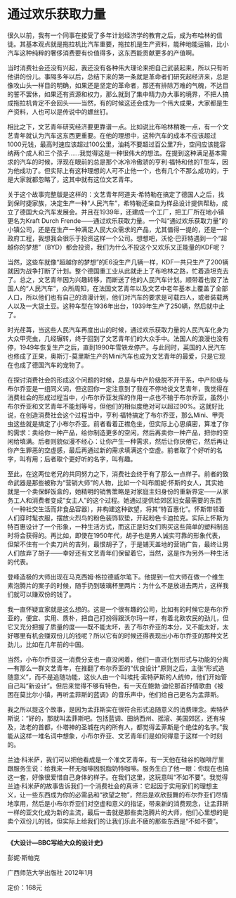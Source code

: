 # 通过欢乐获取力量 #

很久以前，我有一个同事在接受了多年计划经济学的教育之后，成为布哈林的信徒。其基本观点就是拖拉机比汽车重要，拖拉机是生产资料，能种地能运输，比小汽车这种纯粹的奢侈消费要有价值得多，这东西能贡献更多的产值啊。

当时消费社会还没有兴起，我还没有各种伟大理论来把自己武装起来，所以只有听他讲的份儿。事隔多年以后，总结下来的第一条就是革命者们研究起经济来，总是像攻山头一样目的明确，如果还是坚定的革命者，那还有排除万难的气魄，不达目的誓不罢休，如果还有资源和权力，那么就到了集中精力办大事的境界，不把人搞成拖拉机肯定不会回头——当然，有的时候这还会成为一个伟大成果，大家都是生产资料，人也可以是传说中的螺丝钉。

相比之下，文艺青年研究经济要更靠谱一点。比如说比布哈林稍晚一点，有一个文艺青年就认为汽车这东西更重要。在他的理想中，这种汽车的成本不应该超过1000元钱，最高时速应该超过100公里，油耗不要超过百公里7升，空间应该能容纳两个成人和三个孩子……我觉得这是一种很伟大的想法。在提到这种满足基本需求的汽车的时候，浮现在眼前的总是那个冰冷冷傲骄的亨利·福特和他的T型车，因为他成功了。但实际上有这种理想的人可不止他一个，也有几个不那么成功的，于是大家就都忽略了，这其中就有这位文艺青年。

关于这个故事完整版是这样的：文艺青年阿道夫·希特勒在搞定了德国人之后，找到保时捷家族，决定生产一种“人民汽车”，希特勒还亲自为样品设计提供帮助，成立了德国大众汽车发展会。并且在1939年，还建成一个工厂，把工厂所在地小镇更名为Kraft Durch Frende——通过欢乐获取力量。一个叫“通过欢乐获取力量”的小镇公司，还是在生产一种满足人民大众需求的产品，尤其值得一提的，还是一个政府工程，我想我会很乐于投资这样一个公司。想想吧，沃伦·巴菲特遇到一个“超越你的梦想”（BYD）都会投资，我们为什么不投这个又欢乐又正能量的KDF呢？

当然，这些车就像“超越你的梦想”的E6没生产几辆一样，KDF一共只生产了200辆就因为战争打断了计划。整个德国重工业从此就走上了布哈林之路，忙着造坦克去了。总之，文艺青年因为兴趣转移，而断送了他的人民汽车计划。顺带着也毁了法国人的“人民汽车”，众所周知，在法国文艺青年以及文艺中老年基本上覆盖了全部人口，所以他们也有自己的浪漫计划，他们对汽车的要求是可载四人，或者装载两人以及一大袋土豆。这种车型在1936年出台，1939年生产了250辆，然后就中止了。

时光荏苒，当这些人民汽车再度出山的时候，通过欢乐获取力量的人民汽车化身为大众甲壳虫，几经辗转，终于回到了文艺青年们的大众手中。法国人的浪漫也没有停，1949年恢复生产之后，直到1990年雪铁龙停产。与此同时，英国的人民汽车也修成了正果，奥斯汀-莫里斯生产的Mini汽车也成为文艺青年的最爱，只是它现在也成了德国汽车的宠物了。

在探讨消费社会的形成这个问题的时候，总是与中产阶级脱不开干系，中产阶级与布尔乔亚是一组同义词，但这回你一定注意到了我在不停地说文艺青年，我觉得在消费社会的形成过程当中，小布尔乔亚发挥的作用一点也不输于布尔乔亚，虽然小布尔乔亚和文艺青年不能划等号，但他们的相似度绝对可以超过90%。这就好比说，在创造消费社会这个过程当中，亨利·福特搞定了布尔乔亚，那么Mini、甲壳虫这些就是搞定了小布尔乔亚。前者看着正襟危坐，但实际上心思缜密，算准了你的需求：卖给你一种产品，给你制造更多的空闲，然后再卖你一种产品，把你的空闲给填满。后者则貌似漫不经心：让你产生一种需求，然后让你厌倦它，然后再让你产生罪恶的空虚感，最后再通过新的需求填满这个空虚。前者取了个好听的名字，叫有用；后者取个更好听的名字，叫有趣。

至此，在这两位老兄的共同努力之下，消费社会终于有了那么一点样子。前者的致命武器是那些被称为“营销大师”的人物，比如一个叫布朗妮·怀斯的女人，其实她就是一个卖保鲜饭盒的，她精明的销售策略是对家庭主妇身份的重新界定——从家务工人和消费者变成“女主人”的这个过程。她通过提供给郊区妇女最需要的东西（一种社交生活而非食品容器），并构建这种欲望，将其“特百惠化”。怀斯带领着人们穿时髦衣服，摆放火烈鸟的粉色装饰软垫，开起粉色卡迪拉克。实际上怀斯为特百惠设计了一个形象，一种生活方式，而这正是妇女们购买这些简单的塑料制品时将会获得的。再比如，即使在1950年代，胡子也是男人诚实可靠的形象代表，但架不住有一个卖刀片的吉列，最恨胡子了，于是铺天盖地的营销广告，最终让男人们放弃了胡子——幸好还有文艺青年们保留着它，当然，这是作为另外一种生活的代表。

登峰造极的大师出现在马克西姆·格拉德威尔笔下。他提到一位大师在做一个维生素泡腾片的案子的时候，随手扔到玻璃杯里两片：为什么不是放进去两片，这样我们就可以赚双份的钱了。

我一直怀疑宜家就是这么想的。这是一个很有趣的公司，比如有的时候它是布尔乔亚的，便宜、实用、质朴，把自己打扮得跟沃尔玛一样，有着北欧农民的劲儿，但它又充分把握了质量的度——既不能太坏，丢了布尔乔亚的本分，又不能太好，太好哪里有机会赚双份儿的钱呢？所以它有的时候还得表现出小布尔乔亚的那种文艺劲儿，比如在几年前的中国。

当然，小布尔乔亚这一消费分支也一直没闲着，他们一直进化到形式与功能的分离—有那么一群文艺青年，在推翻了布尔乔亚的“优良设计”原则之后，主张“形式追随意义”，而不是追随功能，这伙人由一个叫埃托·索特萨斯的人统帅，他们开始管自己叫“新设计”。但后来觉得不够有特色，有一天在鲍勃·迪伦那首抒情歌曲《被困在莫比尔小镇，再听孟菲斯的蓝调》的音乐声中，他们给自己更名为孟菲斯。

我之所以提这个故事，是因为孟菲斯实在很符合形式追随意义的消费理念。索特萨斯说：“好的，那就叫孟菲斯吧。包括蓝调、田纳西州、摇滚、美国郊区，还有埃及，法老的首都，仆塔神的圣城在内的所有人，都觉得孟菲斯是个绝佳的名字。”我能从这样一堆名词中想象，小布尔乔亚、文艺青年们是如何得意于这样一个时刻的。

兰迪·科米萨，我们可以把他看成是一个准文艺青年，有一天他在硅谷的咖啡厅里跟服务生说：给我来一杯无咖啡因脱脂奶特咖啡。服务生白了他一眼：你现在也搞这一套，好像很爱惜自己身体的样子。在我们这里，这玩意叫“不如不要”。我觉得兰迪·科米萨的故事告诉我们一个消费社会的真谛：它起因于实用家们的理想主义，让一些东西成为你的必需品和“欲望之物”，然后是欢欣鼓舞的布尔乔亚们尽情地享用，然后是小布尔乔亚们对空虚和意义的指证，带来新的消费观念，让孟菲斯一样的亚文化成为新的主流，最后一击就是那些卖泡腾片的大师，他们心里想的是卖个双份儿的钱，但实际上给我们的让我们乐此不疲的那些东西是“不如不要”。

---

**《大设计—BBC写给大众的设计史》**

彭妮·斯帕克

广西师范大学出版社  2012年1月

定价：168元

 
